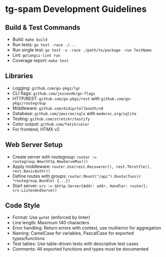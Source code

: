 # tg-spam Development Guidelines

## Build & Test Commands
- Build: `make build`
- Run tests: `go test -race ./...`
- Run single test: `go test -v -race ./path/to/package -run TestName`
- Lint: `golangci-lint run`
- Coverage report: `make test`

## Libraries
- Logging: `github.com/go-pkgz/lgr`
- CLI flags: `github.com/jessevdk/go-flags`
- HTTP/REST: `github.com/go-pkgz/rest` with `github.com/go-pkgz/routegroup`
- Middleware: `github.com/didip/tollbooth/v8`
- Database: `github.com/jmoiron/sqlx` with `modernc.org/sqlite`
- Testing: `github.com/stretchr/testify`
- Color output: `github.com/fatih/color`
- For frontend, HTMX v2

## Web Server Setup
- Create server with routegroup: `router := routegroup.New(http.NewServeMux())`
- Apply middleware: `router.Use(rest.Recoverer(), rest.Throttle(), rest.BasicAuth())`
- Define routes with groups: `router.Mount("/api").Route(func(r *routegroup.Bundle) {...})`
- Start server: `srv := &http.Server{Addr: addr, Handler: router}; srv.ListenAndServe()`

## Code Style
- Format: Use `gofmt` (enforced by linter)
- Line length: Maximum 140 characters
- Error handling: Return errors with context, use multierror for aggregation
- Naming: CamelCase for variables, PascalCase for exported types/functions
- Test tables: Use table-driven tests with descriptive test cases
- Comments: All exported functions and types must be documented